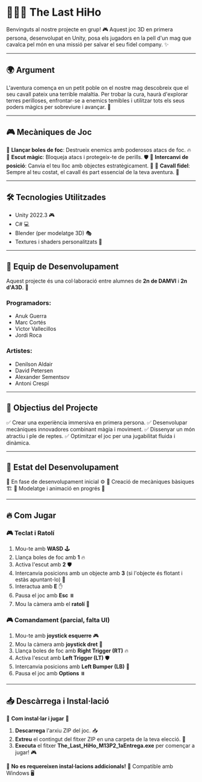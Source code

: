 # 🧙‍♂️🏇 The Last HiHo

Benvinguts al nostre projecte en grup! 🎮 Aquest joc 3D en primera persona, desenvolupat en Unity, posa els jugadors en la pell d'un mag que cavalca pel món en una missió per salvar el seu fidel company. ✨

---

## 🌍 Argument

L'aventura comença en un petit poble on el nostre mag descobreix que el seu cavall pateix una terrible malaltia. Per trobar la cura, haurà d'explorar terres perilloses, enfrontar-se a enemics temibles i utilitzar tots els seus poders màgics per sobreviure i avançar. 💫

---

## 🎮 Mecàniques de Joc

🔹 **Llançar boles de foc**: Destrueix enemics amb poderosos atacs de foc. 🔥
🔹 **Escut màgic**: Bloqueja atacs i protegeix-te de perills. 🛡️
🔹 **Intercanvi de posició**: Canvia el teu lloc amb objectes estratègicament. 🔄
🔹 **Cavall fidel**: Sempre al teu costat, el cavall és part essencial de la teva aventura. 🏇

---

## 🛠️ Tecnologies Utilitzades

- Unity 2022.3 🎮
- C# 💻
- Blender (per modelatge 3D) 🎭
- Textures i shaders personalitzats 🎨

---

## 👥 Equip de Desenvolupament

Aquest projecte és una col·laboració entre alumnes de **2n de DAMVI** i **2n d'A3D**. 🚀

### **Programadors:**
- Anuk Guerra
- Marc Cortés
- Victor Vallecillos
- Jordi Roca

### **Artistes:**
- Denilson Aldair
- David Petersen
- Alexander Sementsov
- Antoni Crespí

---

## 📌 Objectius del Projecte

✅ Crear una experiència immersiva en primera persona.
✅ Desenvolupar mecàniques innovadores combinant màgia i moviment.
✅ Dissenyar un món atractiu i ple de reptes.
✅ Optimitzar el joc per una jugabilitat fluida i dinàmica.

---

## 🚀 Estat del Desenvolupament

🔹 En fase de desenvolupament inicial ⚙️
🔹 Creació de mecàniques bàsiques 🏗️
🔹 Modelatge i animació en progrés 🎨

---

## 🔥 Com Jugar

### 🎮 Teclat i Ratolí

1. Mou-te amb **WASD** 🕹️
2. Llança boles de foc amb **1** 🔥
3. Activa l'escut amb **2** 🛡️
4. Intercanvia posicions amb un objecte amb **3** (si l'objecte és flotant i estàs apuntant-lo) 🔄
5. Interactua amb **E** ✋
6. Pausa el joc amb **Esc** ⏸️
7. Mou la càmera amb el **ratolí** 🎥

### 🎮 Comandament (parcial, falta UI)

1. Mou-te amb **joystick esquerre** 🎮
2. Mou la càmera amb **joystick dret** 🎥
3. Llança boles de foc amb **Right Trigger (RT)** 🔥
4. Activa l'escut amb **Left Trigger (LT)** 🛡️
5. Intercanvia posicions amb **Left Bumper (LB)** 🔄
6. Pausa el joc amb **Options** ⏸️

---

## 📥 Descàrrega i Instal·lació

💾 **Com instal·lar i jugar** 💾

1. **Descarrega** l'arxiu ZIP del joc. 📥
2. **Extreu** el contingut del fitxer ZIP en una carpeta de la teva elecció. 📂
3. **Executa** el fitxer **The_Last_HiHo_M13P2_1aEntrega.exe** per començar a jugar! 🎮

🔹 **No es requereixen instal·lacions addicionals!**
🔹 Compatible amb Windows 🖥️
